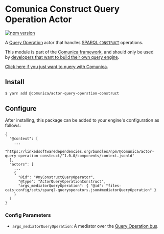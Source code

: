 # Comunica Construct Query Operation Actor

[![npm version](https://badge.fury.io/js/%40comunica%2Factor-query-operation-construct.svg)](https://www.npmjs.com/package/@comunica/actor-query-operation-construct)

A [Query Operation](https://github.com/comunica/comunica/tree/master/packages/bus-query-operation) actor that handles [SPARQL `CONSTRUCT`](https://www.w3.org/TR/sparql11-query/#construct) operations.

This module is part of the [Comunica framework](https://github.com/comunica/comunica),
and should only be used by [developers that want to build their own query engine](https://comunica.dev/docs/modify/).

[Click here if you just want to query with Comunica](https://comunica.dev/docs/query/).

## Install

```bash
$ yarn add @comunica/actor-query-operation-construct
```

## Configure

After installing, this package can be added to your engine's configuration as follows:
```text
{
  "@context": [
    ...
    "https://linkedsoftwaredependencies.org/bundles/npm/@comunica/actor-query-operation-construct/^1.0.0/components/context.jsonld"  
  ],
  "actors": [
    ...
    {
      "@id": "#myConstructQueryOperator",
      "@type": "ActorQueryOperationConstruct",
      "args_mediatorQueryOperation": { "@id": "files-cais:config/sets/sparql-queryoperators.json#mediatorQueryOperation" }
    }
  ]
}
```

### Config Parameters

* `args_mediatorQueryOperation`: A mediator over the [Query Operation bus](https://github.com/comunica/comunica/tree/master/packages/bus-query-operation).
